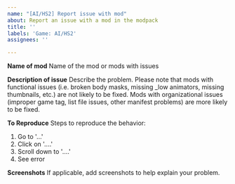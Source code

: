 ```yaml
---
name: "[AI/HS2] Report issue with mod"
about: Report an issue with a mod in the modpack
title: ''
labels: 'Game: AI/HS2'
assignees: ''

---
```


**Name of mod**
Name of the mod or mods with issues

**Description of issue**
Describe the problem. Please note that mods with functional issues (i.e. broken body masks, missing _low animators, missing thumbnails, etc.) are not likely to be fixed. Mods with organizational issues (improper game tag, list file issues, other manifest problems) are more likely to be fixed.

**To Reproduce**
Steps to reproduce the behavior:
1. Go to '...'
2. Click on '....'
3. Scroll down to '....'
4. See error

**Screenshots**
If applicable, add screenshots to help explain your problem.
